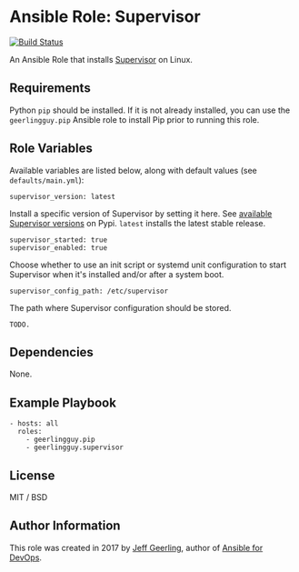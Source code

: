 # Ansible Role: Supervisor

[![Build Status](https://travis-ci.org/geerlingguy/ansible-role-supervisor.svg?branch=master)](https://travis-ci.org/geerlingguy/ansible-role-supervisor)

An Ansible Role that installs [Supervisor](http://supervisord.org/) on Linux.

## Requirements

Python `pip` should be installed. If it is not already installed, you can use the `geerlingguy.pip` Ansible role to install Pip prior to running this role.

## Role Variables

Available variables are listed below, along with default values (see `defaults/main.yml`):

    supervisor_version: latest

Install a specific version of Supervisor by setting it here. See [available Supervisor versions](https://pypi.python.org/pypi/supervisor) on Pypi. `latest` installs the latest stable release.

    supervisor_started: true
    supervisor_enabled: true

Choose whether to use an init script or systemd unit configuration to start Supervisor when it's installed and/or after a system boot.

    supervisor_config_path: /etc/supervisor

The path where Supervisor configuration should be stored.

    TODO.

## Dependencies

None.

## Example Playbook

    - hosts: all
      roles:
        - geerlingguy.pip
        - geerlingguy.supervisor

## License

MIT / BSD

## Author Information

This role was created in 2017 by [Jeff Geerling](https://www.jeffgeerling.com/), author of [Ansible for DevOps](https://www.ansiblefordevops.com/).
